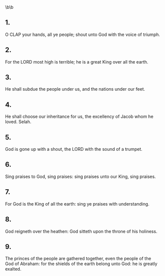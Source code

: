 \b\b
## 1.
O CLAP your hands, all ye people; shout unto God with the voice of triumph.
## 2.
For the LORD most high is terrible; he is a great King over all the earth.
## 3.
He shall subdue the people under us, and the nations under our feet.
## 4.
He shall choose our inheritance for us, the excellency of Jacob whom he loved.  Selah.
## 5.
God is gone up with a shout, the LORD with the sound of a trumpet.
## 6.
Sing praises to God, sing praises: sing praises unto our King, sing praises.
## 7.
For God is the King of all the earth: sing ye praises with understanding.
## 8.
God reigneth over the heathen: God sitteth upon the throne of his holiness.
## 9.
The princes of the people are gathered together, even the people of the God of Abraham: for the shields of the earth belong unto God: he is greatly exalted.
